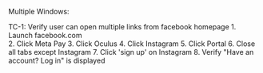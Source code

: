 Multiple Windows:

TC-1: Verify user can open multiple links from facebook homepage
      1. Launch facebook.com  
      2. Click Meta Pay
      3. Click Oculus
      4. Click Instagram
      5. Click Portal
      6. Close all tabs except Instagram
      7. Click 'sign up' on Instagram
      8. Verify "Have an account? Log in" is displayed

